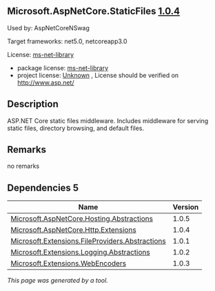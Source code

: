 Microsoft.AspNetCore.StaticFiles [1.0.4](https://www.nuget.org/packages/Microsoft.AspNetCore.StaticFiles/1.0.4)
--------------------

Used by: AspNetCoreNSwag

Target frameworks: net5.0, netcoreapp3.0

License: [ms-net-library](../../../../licenses/ms-net-library) 

- package license: [ms-net-library](http://www.microsoft.com/web/webpi/eula/net_library_eula_enu.htm) 
- project license: [Unknown](http://www.asp.net/) , License should be verified on http://www.asp.net/

Description
-----------
ASP.NET Core static files middleware. Includes middleware for serving static files, directory browsing, and default files.

Remarks
-----------
no remarks


Dependencies 5
-----------

|Name|Version|
|----------|:----|
|[Microsoft.AspNetCore.Hosting.Abstractions](../../../../packages/nuget.org/microsoft.aspnetcore.hosting.abstractions/1.0.5)|1.0.5|
|[Microsoft.AspNetCore.Http.Extensions](../../../../packages/nuget.org/microsoft.aspnetcore.http.extensions/1.0.4)|1.0.4|
|[Microsoft.Extensions.FileProviders.Abstractions](../../../../packages/nuget.org/microsoft.extensions.fileproviders.abstractions/1.0.1)|1.0.1|
|[Microsoft.Extensions.Logging.Abstractions](../../../../packages/nuget.org/microsoft.extensions.logging.abstractions/1.0.2)|1.0.2|
|[Microsoft.Extensions.WebEncoders](../../../../packages/nuget.org/microsoft.extensions.webencoders/1.0.3)|1.0.3|

*This page was generated by a tool.*